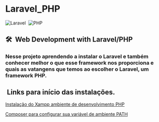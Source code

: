 # Laravel_PHP
![Laravel](https://img.shields.io/badge/-Laravel-05122A?style=flat&logo=Laravel&logoColor=1572B6)&nbsp;
![PHP](https://img.shields.io/badge/-PHP-05122A?style=flat&logo=PHP&logoColor=1572B6)&nbsp;

## 🛠 &nbsp;Web Development with Laravel/PHP

### Nesse projeto aprendendo a instalar o Laravel e também conhecer melhor o que esse framework nos proporciona e quais as vatangens que temos ao escolher o Laravel, um framework PHP.

## &nbsp;Links para início das instalações.

[Instalação do Xampp ambiente de desenvolvimento PHP](https://www.apachefriends.org/pt_br/index.html)

[Composer para configurar sua variável de ambiente PATH](https://getcomposer.org/download/)

